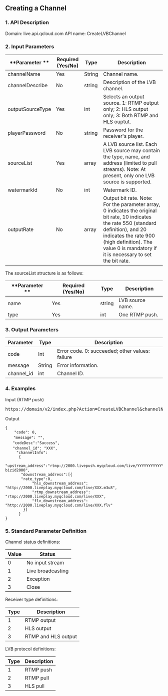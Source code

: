 ## Creating a Channel

### 1. API Description

Domain: live.api.qcloud.com
API name:  CreateLVBChannel

### 2. Input Parameters

|**Parameter ** | **Required (Yes/No)** | **Type** | **Description** |
| --- | --- | --- | --- |
| channelName | Yes | String | Channel name. |
| channelDescribe | No | string | Description of the LVB channel. |
| outputSourceType | Yes | int | Selects an output source. 1: RTMP output only; 2: HLS output only; 3: Both RTMP and HLS ouptut. |
| playerPassword | No | string | Password for the receiver's player. |
| sourceList | Yes | array | A LVB source list. Each LVB source may contain the type, name, and address (limited to pull streams). Note: At present, only one LVB source is supported. |
| watermarkId | No | int | Watermark ID. |
| outputRate | No | array | Output bit rate. Note: For the parameter array, 0 indicates the original bit rate, 10 indicates the rate 550 (standard definition), and 20 indicates the rate 900 (high definition). The value 0 is mandatory if it is necessary to set the bit rate.

The sourceList structure is as follows:

|**Parameter ** | **Required (Yes/No)** | **Type** | **Description** |
| --- | --- | --- | --- |
| name | Yes | string | LVB source name. |
| type | Yes | int | One RTMP push. |

### 3. Output Parameters

| **Parameter** | **Type** | **Description** |
| --- | --- | --- |
| code | Int | Error code. 0:  succeeded; other values:  failure |
| message | String | Error information. |
| channel\_id | int | Channel ID. |

### 4. Examples

Input (RTMP push)

<pre>
https://domain/v2/index.php?Action=CreateLVBChannel&channelName=%E5%9B%BD%E9%99%85%E4%B9%92%E4%B9%93%E7%90%83%E9%94%A6%E6%A0%87%E8%B5%9B3&outputSourceType=2&sourceList.1.name=video-1999&sourceList.1.type=1&<a href="https://www.qcloud.com/doc/api/229/6976">Public Request Parameters</a>
</pre>


Output

```
{
    "code": 0,
　  "message": "",
　　"codeDesc":"Success",
　　"channel_id": "XXX",
     "channelInfo":
      {
       "upstream_address":"rtmp://2000.livepush.myqcloud.com/live/YYYYYYYYYYYYYYYYYY?bizid2000",
	   "downstream_address":[{
	   "rate_type":0,
            "hls_downstream_address": "http://2000.liveplay.myqcloud.com/live/XXX.m3u8",
            "rtmp_downstream_address": "rtmp://2000.liveplay.myqcloud.com/live/XXX",
            "flv_downstream_address": "http://2000.liveplay.myqcloud.com/live/XXX.flv"
        }]
      }
}
```

### 5. Standard Parameter Definition

Channel status definitions:

| Value | Status |
| --- | --- |
| 0 | No input stream |
| 1 | Live broadcasting |
| 2 | Exception |
| 3 | Close |

Receiver type definitions:

| Type | Description |
| --- | --- |
| 1 | RTMP output |
| 2 | HLS output |
| 3 | RTMP and HLS output |

LVB protocol definitions:

| Type | Description |
| --- | --- |
| 1 | RTMP push |
| 2 | RTMP pull |
| 3 | HLS pull |
